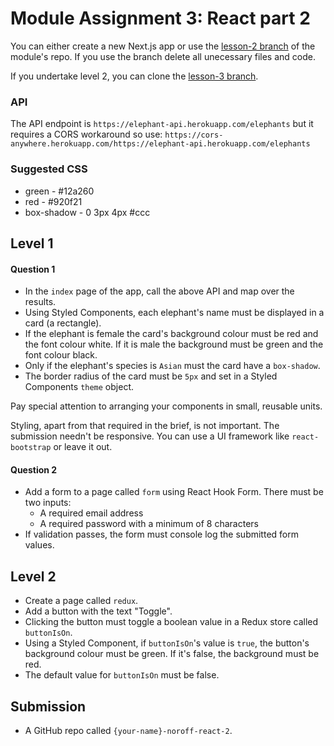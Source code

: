 # Module Assignment 3: React part 2

You can either create a new Next.js app or use the [lesson-2 branch](https://github.com/cnnrbrn/noroff-react-content-part-2-code/tree/lesson-2) of the module's repo. If you use the branch delete all unecessary files and code.

If you undertake level 2, you can clone the [lesson-3 branch](https://github.com/cnnrbrn/noroff-react-content-part-2-code/tree/lesson-3).

### API

The API endpoint is `https://elephant-api.herokuapp.com/elephants` but it requires a CORS workaround so use: `https://cors-anywhere.herokuapp.com/https://elephant-api.herokuapp.com/elephants`



### Suggested CSS

- green - #12a260
- red - #920f21
- box-shadow - 0 3px 4px #ccc

## Level 1

#### Question 1
- In the `index` page of the app, call the above API and map over the results.
- Using Styled Components, each elephant's name must be displayed in a card (a rectangle).
- If the elephant is female the card's background colour must be red and the font colour white. If it is male the background must be green and the font colour black.
- Only if the elephant's species is `Asian` must the card have a `box-shadow`. 
- The border radius of the card must be `5px` and set in a Styled Components `theme` object.

Pay special attention to arranging your components in small, reusable units.

Styling, apart from that required in the brief, is not important. The submission needn't be responsive. You can use a UI framework like `react-bootstrap` or leave it out.

#### Question 2
- Add a form to a page called `form` using React Hook Form. There must be two inputs:
    - A required email address
    - A required password with a minimum of 8 characters
- If validation passes, the form must console log the submitted form values.


## Level 2

- Create a page called `redux`.
- Add a button with the text "Toggle". 
- Clicking the button must toggle a boolean value in a Redux store called `buttonIsOn`. 
- Using a Styled Component, if `buttonIsOn`'s value is `true`, the button's background colour must be green. If it's false, the background must be red.
- The default value for `buttonIsOn` must be false.


## Submission

- A GitHub repo called `{your-name}-noroff-react-2`.